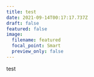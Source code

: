 ```yaml
---
title: test
date: 2021-09-14T00:17:17.737Z
draft: false
featured: false
image:
  filename: featured
  focal_point: Smart
  preview_only: false
---
```

test